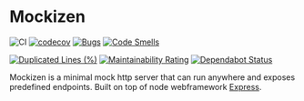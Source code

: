 # Mockizen

![CI](https://github.com/NazmiAltun/mockizen/workflows/CI/badge.svg)
[![codecov](https://codecov.io/gh/NazmiAltun/mockizen/branch/master/graph/badge.svg)](https://codecov.io/gh/NazmiAltun/mockizen)
[![Bugs](https://sonarcloud.io/api/project_badges/measure?project=NazmiAltun_mockizen&metric=bugs)](https://sonarcloud.io/dashboard?id=NazmiAltun_mockizen)
[![Code Smells](https://sonarcloud.io/api/project_badges/measure?project=NazmiAltun_mockizen&metric=code_smells)](https://sonarcloud.io/dashboard?id=NazmiAltun_mockizen)

[![Duplicated Lines (%)](https://sonarcloud.io/api/project_badges/measure?project=NazmiAltun_mockizen&metric=duplicated_lines_density)](https://sonarcloud.io/dashboard?id=NazmiAltun_mockizen)
[![Maintainability Rating](https://sonarcloud.io/api/project_badges/measure?project=NazmiAltun_mockizen&metric=sqale_rating)](https://sonarcloud.io/dashboard?id=NazmiAltun_mockizen)
[![Dependabot Status](https://api.dependabot.com/badges/status?host=github&repo=NazmiAltun/mockizen)](https://dependabot.com)

Mockizen is a minimal mock http server that can run anywhere and exposes predefined endpoints. Built on top of node webframework [Express](https://expressjs.com/).